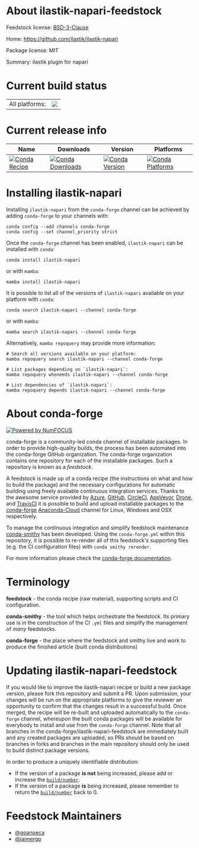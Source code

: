 About ilastik-napari-feedstock
==============================

Feedstock license: [BSD-3-Clause](https://github.com/conda-forge/ilastik-napari-feedstock/blob/main/LICENSE.txt)

Home: https://github.com/ilastik/ilastik-napari

Package license: MIT

Summary: ilastik plugin for napari

Current build status
====================


<table><tr><td>All platforms:</td>
    <td>
      <a href="https://dev.azure.com/conda-forge/feedstock-builds/_build/latest?definitionId=19214&branchName=main">
        <img src="https://dev.azure.com/conda-forge/feedstock-builds/_apis/build/status/ilastik-napari-feedstock?branchName=main">
      </a>
    </td>
  </tr>
</table>

Current release info
====================

| Name | Downloads | Version | Platforms |
| --- | --- | --- | --- |
| [![Conda Recipe](https://img.shields.io/badge/recipe-ilastik--napari-green.svg)](https://anaconda.org/conda-forge/ilastik-napari) | [![Conda Downloads](https://img.shields.io/conda/dn/conda-forge/ilastik-napari.svg)](https://anaconda.org/conda-forge/ilastik-napari) | [![Conda Version](https://img.shields.io/conda/vn/conda-forge/ilastik-napari.svg)](https://anaconda.org/conda-forge/ilastik-napari) | [![Conda Platforms](https://img.shields.io/conda/pn/conda-forge/ilastik-napari.svg)](https://anaconda.org/conda-forge/ilastik-napari) |

Installing ilastik-napari
=========================

Installing `ilastik-napari` from the `conda-forge` channel can be achieved by adding `conda-forge` to your channels with:

```
conda config --add channels conda-forge
conda config --set channel_priority strict
```

Once the `conda-forge` channel has been enabled, `ilastik-napari` can be installed with `conda`:

```
conda install ilastik-napari
```

or with `mamba`:

```
mamba install ilastik-napari
```

It is possible to list all of the versions of `ilastik-napari` available on your platform with `conda`:

```
conda search ilastik-napari --channel conda-forge
```

or with `mamba`:

```
mamba search ilastik-napari --channel conda-forge
```

Alternatively, `mamba repoquery` may provide more information:

```
# Search all versions available on your platform:
mamba repoquery search ilastik-napari --channel conda-forge

# List packages depending on `ilastik-napari`:
mamba repoquery whoneeds ilastik-napari --channel conda-forge

# List dependencies of `ilastik-napari`:
mamba repoquery depends ilastik-napari --channel conda-forge
```


About conda-forge
=================

[![Powered by
NumFOCUS](https://img.shields.io/badge/powered%20by-NumFOCUS-orange.svg?style=flat&colorA=E1523D&colorB=007D8A)](https://numfocus.org)

conda-forge is a community-led conda channel of installable packages.
In order to provide high-quality builds, the process has been automated into the
conda-forge GitHub organization. The conda-forge organization contains one repository
for each of the installable packages. Such a repository is known as a *feedstock*.

A feedstock is made up of a conda recipe (the instructions on what and how to build
the package) and the necessary configurations for automatic building using freely
available continuous integration services. Thanks to the awesome service provided by
[Azure](https://azure.microsoft.com/en-us/services/devops/), [GitHub](https://github.com/),
[CircleCI](https://circleci.com/), [AppVeyor](https://www.appveyor.com/),
[Drone](https://cloud.drone.io/welcome), and [TravisCI](https://travis-ci.com/)
it is possible to build and upload installable packages to the
[conda-forge](https://anaconda.org/conda-forge) [Anaconda-Cloud](https://anaconda.org/)
channel for Linux, Windows and OSX respectively.

To manage the continuous integration and simplify feedstock maintenance
[conda-smithy](https://github.com/conda-forge/conda-smithy) has been developed.
Using the ``conda-forge.yml`` within this repository, it is possible to re-render all of
this feedstock's supporting files (e.g. the CI configuration files) with ``conda smithy rerender``.

For more information please check the [conda-forge documentation](https://conda-forge.org/docs/).

Terminology
===========

**feedstock** - the conda recipe (raw material), supporting scripts and CI configuration.

**conda-smithy** - the tool which helps orchestrate the feedstock.
                   Its primary use is in the construction of the CI ``.yml`` files
                   and simplify the management of *many* feedstocks.

**conda-forge** - the place where the feedstock and smithy live and work to
                  produce the finished article (built conda distributions)


Updating ilastik-napari-feedstock
=================================

If you would like to improve the ilastik-napari recipe or build a new
package version, please fork this repository and submit a PR. Upon submission,
your changes will be run on the appropriate platforms to give the reviewer an
opportunity to confirm that the changes result in a successful build. Once
merged, the recipe will be re-built and uploaded automatically to the
`conda-forge` channel, whereupon the built conda packages will be available for
everybody to install and use from the `conda-forge` channel.
Note that all branches in the conda-forge/ilastik-napari-feedstock are
immediately built and any created packages are uploaded, so PRs should be based
on branches in forks and branches in the main repository should only be used to
build distinct package versions.

In order to produce a uniquely identifiable distribution:
 * If the version of a package **is not** being increased, please add or increase
   the [``build/number``](https://docs.conda.io/projects/conda-build/en/latest/resources/define-metadata.html#build-number-and-string).
 * If the version of a package **is** being increased, please remember to return
   the [``build/number``](https://docs.conda.io/projects/conda-build/en/latest/resources/define-metadata.html#build-number-and-string)
   back to 0.

Feedstock Maintainers
=====================

* [@goanpeca](https://github.com/goanpeca/)
* [@jaimergp](https://github.com/jaimergp/)

